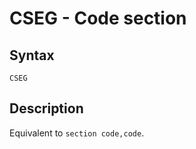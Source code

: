 # CSEG - Code section

## Syntax
```assembly
CSEG
```

## Description
Equivalent to `section code,code`.
